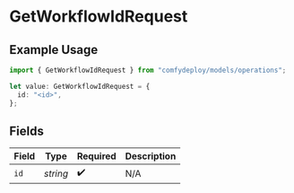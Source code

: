 # GetWorkflowIdRequest

## Example Usage

```typescript
import { GetWorkflowIdRequest } from "comfydeploy/models/operations";

let value: GetWorkflowIdRequest = {
  id: "<id>",
};
```

## Fields

| Field              | Type               | Required           | Description        |
| ------------------ | ------------------ | ------------------ | ------------------ |
| `id`               | *string*           | :heavy_check_mark: | N/A                |